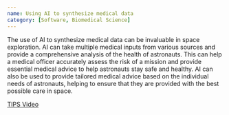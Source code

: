 ```yaml
---
name: Using AI to synthesize medical data
category: [Software, Biomedical Science]
---
```


The use of AI to synthesize medical data can be invaluable in space exploration. AI can take multiple medical inputs from various sources and provide a comprehensive analysis of the health of astronauts. This can help a medical officer accurately assess the risk of a mission and provide essential medical advice to help astronauts stay safe and healthy. AI can also be used to provide tailored medical advice based on the individual needs of astronauts, helping to ensure that they are provided with the best possible care in space.

[TIPS Video](https://www.youtube-nocookie.com/embed/VSRTJfAkaXc?playlist=VSRTJfAkaXc&autoplay=1&iv_load_policy=3&loop=1&modestbranding=1&start=)
